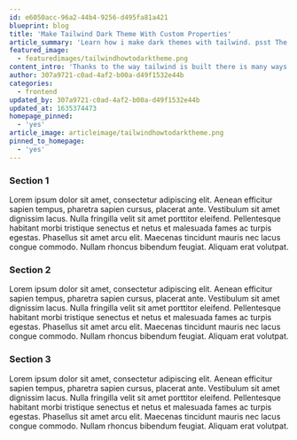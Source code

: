 ```yaml
---
id: e6050acc-96a2-44b4-9256-d495fa81a421
blueprint: blog
title: 'Make Tailwind Dark Theme With Custom Properties'
article_summary: 'Learn how i make dark themes with tailwind. psst The secret sauce is the tailwind config file 😉'
featured_image:
  - featuredimages/tailwindhowtodarktheme.png
content_intro: 'Thanks to the way tailwind is built there is many ways to do themes. Today I''ll share the way I''ve made dark/light themes for most of the websites I''ve built.'
author: 307a9721-c0ad-4af2-b00a-d49f1532e44b
categories:
  - frontend
updated_by: 307a9721-c0ad-4af2-b00a-d49f1532e44b
updated_at: 1635374473
homepage_pinned:
  - 'yes'
article_image: articleimage/tailwindhowtodarktheme.png
pinned_to_homepage:
  - 'yes'
---
```

### Section 1
Lorem ipsum dolor sit amet, consectetur adipiscing elit. Aenean efficitur sapien tempus, pharetra sapien cursus, placerat ante. Vestibulum sit amet dignissim lacus. Nulla fringilla velit sit amet porttitor eleifend. Pellentesque habitant morbi tristique senectus et netus et malesuada fames ac turpis egestas. Phasellus sit amet arcu elit. Maecenas tincidunt mauris nec lacus congue commodo. Nullam rhoncus bibendum feugiat. Aliquam erat volutpat.

### Section 2
Lorem ipsum dolor sit amet, consectetur adipiscing elit. Aenean efficitur sapien tempus, pharetra sapien cursus, placerat ante. Vestibulum sit amet dignissim lacus. Nulla fringilla velit sit amet porttitor eleifend. Pellentesque habitant morbi tristique senectus et netus et malesuada fames ac turpis egestas. Phasellus sit amet arcu elit. Maecenas tincidunt mauris nec lacus congue commodo. Nullam rhoncus bibendum feugiat. Aliquam erat volutpat.

### Section 3
Lorem ipsum dolor sit amet, consectetur adipiscing elit. Aenean efficitur sapien tempus, pharetra sapien cursus, placerat ante. Vestibulum sit amet dignissim lacus. Nulla fringilla velit sit amet porttitor eleifend. Pellentesque habitant morbi tristique senectus et netus et malesuada fames ac turpis egestas. Phasellus sit amet arcu elit. Maecenas tincidunt mauris nec lacus congue commodo. Nullam rhoncus bibendum feugiat. Aliquam erat volutpat.